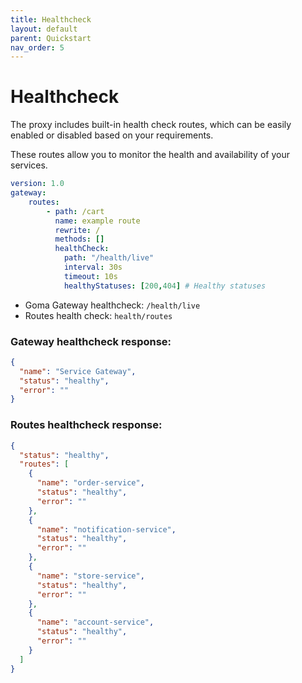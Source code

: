 ```yaml
---
title: Healthcheck
layout: default
parent: Quickstart
nav_order: 5
---
```



# Healthcheck

The proxy includes built-in health check routes, which can be easily enabled or disabled based on your requirements.

These routes allow you to monitor the health and availability of your services.

```yaml
version: 1.0
gateway:
    routes:
        - path: /cart
          name: example route
          rewrite: /
          methods: []
          healthCheck:
            path: "/health/live"
            interval: 30s 
            timeout: 10s
            healthyStatuses: [200,404] # Healthy statuses
```

- Goma Gateway healthcheck: `/health/live`
- Routes health check: `health/routes`

### Gateway healthcheck response:

```json
{
  "name": "Service Gateway",
  "status": "healthy",
  "error": ""
}
```
### Routes healthcheck response:

```json
{
  "status": "healthy",
  "routes": [
    {
      "name": "order-service",
      "status": "healthy",
      "error": ""
    },
    {
      "name": "notification-service",
      "status": "healthy",
      "error": ""
    },
    {
      "name": "store-service",
      "status": "healthy",
      "error": ""
    },
    {
      "name": "account-service",
      "status": "healthy",
      "error": ""
    }
  ]
}
```